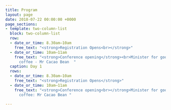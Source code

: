 ```yaml
---
title: Program
layout: page
date: 2018-07-22 00:00:00 +0000
page_sections:
- template: two-column-list
  block: two-column-list
  row:
  - date_or_time: 8.30am–10am
    free_text: "<strong>Registration Opens<br></strong>"
  - date_or_time: 10am–11am
    free_text: "<strong>Conference opening</strong><br>Minister for good conference
      coffee - Mr Cacao Bean  "
  caption: Day 1
  rows:
  - date_or_time: 8.30am–10am
    free_text: "<strong>Registration Opens</strong>"
  - date_or_time: 10am–11am
    free_text: "<strong>Conference opening<br></strong>Minister for good conference
      coffee: Mr Cacao Bean "

---
```

